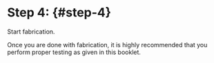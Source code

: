 # Step 4: {#step-4}

Start fabrication.

Once you are done with fabrication, it is highly recommended that you perform proper testing as given in this booklet.
